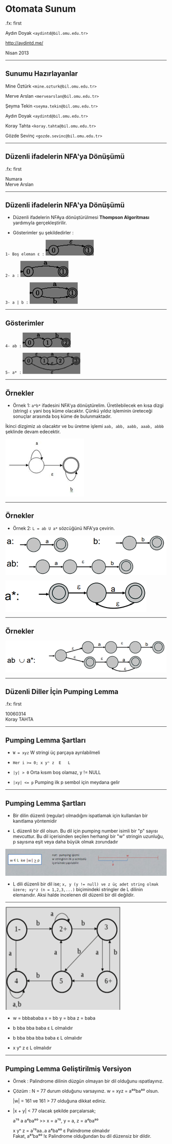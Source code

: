 #   Otomata Sunum

.fx: first

Aydın Doyak `<aydintd@bil.omu.edu.tr>`  

http://aydintd.me/

Nisan 2013

---
##  Sunumu Hazırlayanlar

Mine Öztürk `<mine.ozturk@bil.omu.edu.tr>`  

Merve Arslan `<mervearslan@bil.omu.edu.tr>`

Şeyma Tekin `<seyma.tekin@bil.omu.edu.tr>`  

Aydın Doyak `<aydintd@bil.omu.edu.tr>`  

Koray Tahta `<koray.tahta@bil.omu.edu.tr>`  

Gözde Sevinç `<gozde.sevinc@bil.omu.edu.tr>`  

---

##  Düzenli ifadelerin NFA'ya Dönüşümü

.fx: first

Numara  
Merve Arslan

---

##  Düzenli ifadelerin NFA'ya Dönüşümü

*   Düzenli ifadelerin NFAya dönüştürülmesi **Thompson Algoritması** yardımıyla
    gerçekleştirilir.

*   Gösterimler şu şekildedirler :

`1- Boş eleman ε :` ![merve1](media/merve1.png)

`2- a :` ![merve2](media/merve2.png)

`3- a | b :` ![merve3](media/merve3.png)

---

##  Gösterimler

`4- ab :` ![merve4](media/merve4.png)

`5- a* :` ![merve5](media/merve5.png)

---

##  Örnekler

*   Örnek 1: `a*b*` ifadesini NFA'ya dönüştürelim. Üretilebilecek en kısa
    dizgi (string) `ε` yani boş küme olacaktır. Çünkü yıldız işleminin üreteceği
    sonuçlar arasında boş küme de bulunmaktadır.

İkinci dizgimiz `ab` olacaktır ve bu üretme işlemi
`aab, abb, aabb, aaab, abbb` şeklinde devam edecektir.

![merve6](media/merve6.jpg)

---

##  Örnekler

*   Örnek 2: `L = ab U a*` sözcüğünü NFA'ya çevirin.

![merve7](media/merve7.png)

![merve8](media/merve8.png)

---

##  Örnekler

![merve9](media/merve9.png)

---

##  Düzenli Diller İçin Pumping Lemma

.fx: first

10060314  
Koray TAHTA

---

##  Pumping Lemma Şartları

*   `W = xyz`  W stringi üç parçaya ayrılabilmeli

*   `Her i >= 0; x yⁿ z  E   L`

*   `|y| > 0`  Orta kısım boş olamaz, y != NULL

*   `|xy| <= p` Pumping ilk p sembol için meydana gelir

---

##  Pumping Lemma Şartları

*   Bir dilin düzenli (regular) olmadığını ispatlamak için kullanılan
    bir kanıtlama yöntemidir

*   L düzenli bir dil olsun. Bu dil için pumping number isimli bir "p" sayısı
    mevcuttur. Bu dil içerisinden seçilen herhangi bir "w" stringin uzunluğu, p
    sayısına eşit veya daha büyük olmak zorundadır

![koray1](media/koray1.png)

*   L dili düzenli bir dil ise;
    `x, y (y != null) ve z üç adet string olmak üzere; xyⁿz (n = 1,2,3,...)`
    biçimindeki stringler de L dilinin elemanıdır. Aksi halde incelenen dil
    düzenli bir dil değildir.

---

![koray2](media/koray2.png)


*   w = bbbababa
    x = bb
    y = bba
    z = baba

*   b bba bba baba ε L olmalıdır

*   b bba bba bba baba ε L olmalıdır

*   x yⁿ z ε L olmalıdır

---

##  Pumping Lemma Geliştirilmiş Versiyon

*   Örnek : Palindrome dilinin düzgün olmayan bir dil olduğunu ıspatlayınız.

*   Çözüm : N = 77 durum olduğunu varsayınız.
    w = xyz = a⁸⁰ba⁸⁰ olsun.  

    |w| = 161 ve 161 > 77 olduğuna dikkat ediniz.

*   |x + y| < 77 olacak şekilde parçalarsak;

    a⁷⁵ a a⁴ba⁸⁰ >> x = a⁷⁵, y = a, z = a⁴ba⁸⁰ 


    x yⁿ z = a⁷⁵aa..a a⁴ba⁸⁰ ε Palindrome olmalıdır  
    Fakat, a⁸¹ba⁸⁰ !ε Palindrome olduğundan bu dil düzensiz bir dildir.

